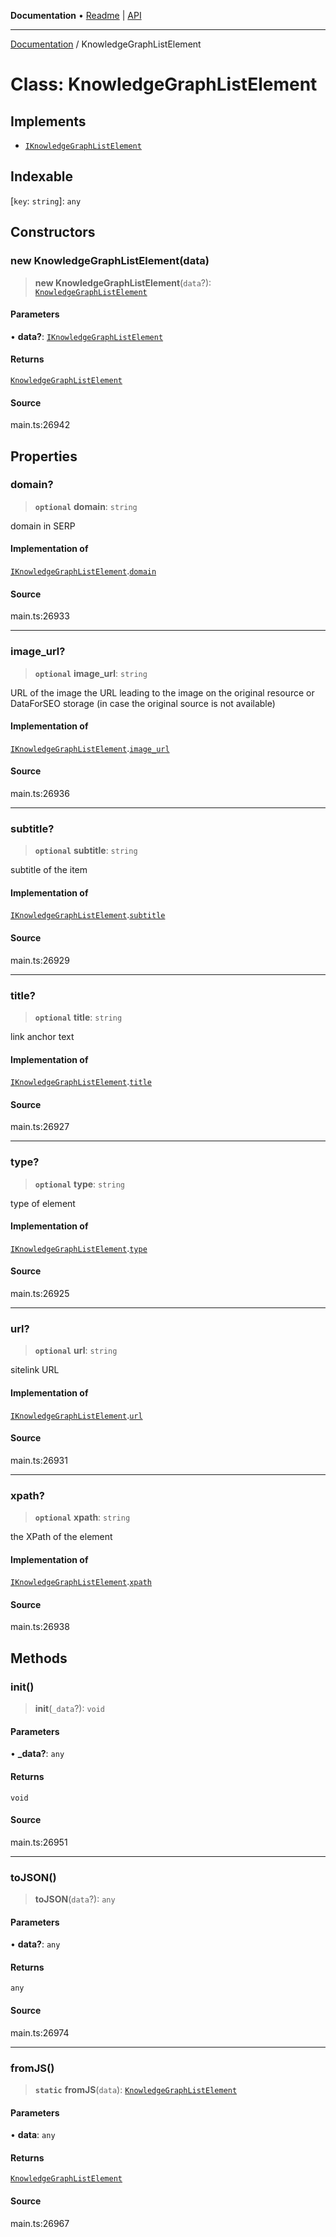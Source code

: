 **Documentation** • [Readme](../README.md) \| [API](../globals.md)

***

[Documentation](../README.md) / KnowledgeGraphListElement

# Class: KnowledgeGraphListElement

## Implements

- [`IKnowledgeGraphListElement`](../interfaces/IKnowledgeGraphListElement.md)

## Indexable

 \[`key`: `string`\]: `any`

## Constructors

### new KnowledgeGraphListElement(data)

> **new KnowledgeGraphListElement**(`data`?): [`KnowledgeGraphListElement`](KnowledgeGraphListElement.md)

#### Parameters

• **data?**: [`IKnowledgeGraphListElement`](../interfaces/IKnowledgeGraphListElement.md)

#### Returns

[`KnowledgeGraphListElement`](KnowledgeGraphListElement.md)

#### Source

main.ts:26942

## Properties

### domain?

> **`optional`** **domain**: `string`

domain in SERP

#### Implementation of

[`IKnowledgeGraphListElement`](../interfaces/IKnowledgeGraphListElement.md).[`domain`](../interfaces/IKnowledgeGraphListElement.md#domain)

#### Source

main.ts:26933

***

### image\_url?

> **`optional`** **image\_url**: `string`

URL of the image
the URL leading to the image on the original resource or DataForSEO storage (in case the original source is not available)

#### Implementation of

[`IKnowledgeGraphListElement`](../interfaces/IKnowledgeGraphListElement.md).[`image_url`](../interfaces/IKnowledgeGraphListElement.md#image_url)

#### Source

main.ts:26936

***

### subtitle?

> **`optional`** **subtitle**: `string`

subtitle of the item

#### Implementation of

[`IKnowledgeGraphListElement`](../interfaces/IKnowledgeGraphListElement.md).[`subtitle`](../interfaces/IKnowledgeGraphListElement.md#subtitle)

#### Source

main.ts:26929

***

### title?

> **`optional`** **title**: `string`

link anchor text

#### Implementation of

[`IKnowledgeGraphListElement`](../interfaces/IKnowledgeGraphListElement.md).[`title`](../interfaces/IKnowledgeGraphListElement.md#title)

#### Source

main.ts:26927

***

### type?

> **`optional`** **type**: `string`

type of element

#### Implementation of

[`IKnowledgeGraphListElement`](../interfaces/IKnowledgeGraphListElement.md).[`type`](../interfaces/IKnowledgeGraphListElement.md#type)

#### Source

main.ts:26925

***

### url?

> **`optional`** **url**: `string`

sitelink URL

#### Implementation of

[`IKnowledgeGraphListElement`](../interfaces/IKnowledgeGraphListElement.md).[`url`](../interfaces/IKnowledgeGraphListElement.md#url)

#### Source

main.ts:26931

***

### xpath?

> **`optional`** **xpath**: `string`

the XPath of the element

#### Implementation of

[`IKnowledgeGraphListElement`](../interfaces/IKnowledgeGraphListElement.md).[`xpath`](../interfaces/IKnowledgeGraphListElement.md#xpath)

#### Source

main.ts:26938

## Methods

### init()

> **init**(`_data`?): `void`

#### Parameters

• **\_data?**: `any`

#### Returns

`void`

#### Source

main.ts:26951

***

### toJSON()

> **toJSON**(`data`?): `any`

#### Parameters

• **data?**: `any`

#### Returns

`any`

#### Source

main.ts:26974

***

### fromJS()

> **`static`** **fromJS**(`data`): [`KnowledgeGraphListElement`](KnowledgeGraphListElement.md)

#### Parameters

• **data**: `any`

#### Returns

[`KnowledgeGraphListElement`](KnowledgeGraphListElement.md)

#### Source

main.ts:26967
